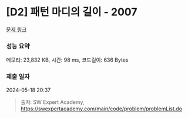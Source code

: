 # [D2] 패턴 마디의 길이 - 2007 

[문제 링크](https://swexpertacademy.com/main/code/problem/problemDetail.do?contestProbId=AV5P1kNKAl8DFAUq) 

### 성능 요약

메모리: 23,832 KB, 시간: 98 ms, 코드길이: 636 Bytes

### 제출 일자

2024-05-18 20:37



> 출처: SW Expert Academy, https://swexpertacademy.com/main/code/problem/problemList.do